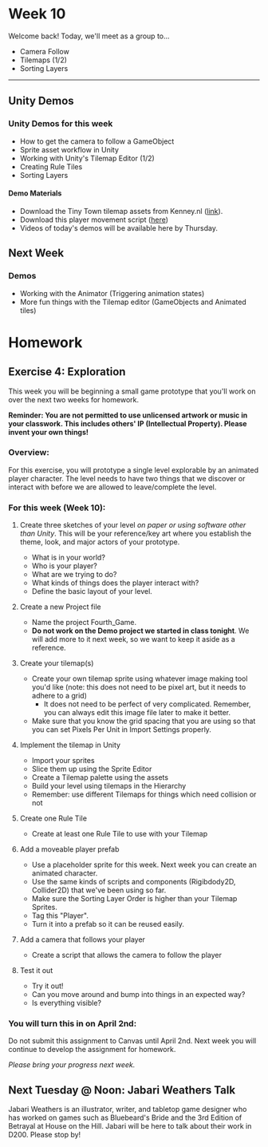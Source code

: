 # Week 10
Welcome back! Today, we'll meet as a group to...
- Camera Follow
- Tilemaps (1/2)
- Sorting Layers

---

## Unity Demos

### Unity Demos for this week
- How to get the camera to follow a GameObject
- Sprite asset workflow in Unity
- Working with Unity's Tilemap Editor (1/2)
- Creating Rule Tiles
- Sorting Layers

#### Demo Materials
- Download the Tiny Town tilemap assets from Kenney.nl ([link](https://kenney.nl/assets/tiny-town)).
- Download this player movement script ([here](https://drive.google.com/file/d/1yXuPjMBOjeKXE_VJiEDZkih7ef5AZ_Zq/view?usp=sharing))
- Videos of today's demos will be available here by Thursday. 

## Next Week

### Demos
 - Working with the Animator (Triggering animation states)
 - More fun things with the Tilemap editor (GameObjects and Animated tiles)

# Homework

## Exercise 4: Exploration
This week you will be beginning a small game prototype that you'll work on over the next two weeks for homework. 

__Reminder: You are not permitted to use unlicensed artwork or music in your classwork. This includes others' IP (Intellectual Property). Please invent your own things!__

### Overview:
For this exercise, you will prototype a single level explorable by an animated player character. The level needs to have two things that we discover or interact with before we are allowed to leave/complete the level.

### For this week (Week 10):

1. Create three sketches of your level _on paper or using software other than Unity_. This will be your reference/key art where you establish the theme, look, and major actors of your prototype. 
    - What is in your world?
    - Who is your player?
    - What are we trying to do?
    - What kinds of things does the player interact with? 
    - Define the basic layout of your level.

2. Create a new Project file
    - Name the project Fourth_Game.
    - __Do not work on the Demo project we started in class tonight__. We will add more to it next week, so we want to keep it aside as a reference.

3. Create your tilemap(s)
    - Create your own tilemap sprite using whatever image making tool you'd like (note: this does not need to be pixel art, but it needs to adhere to a grid)
        - It does not need to be perfect of very complicated. Remember, you can always edit this image file later to make it better.
    - Make sure that you know the grid spacing that you are using so that you can set Pixels Per Unit in Import Settings properly.

4. Implement the tilemap in Unity
    - Import your sprites
    - Slice them up using the Sprite Editor
    - Create a Tilemap palette using the assets
    - Build your level using tilemaps in the Hierarchy
    - Remember: use different Tilemaps for things which need collision or not

5. Create one Rule Tile
    - Create at least one Rule Tile to use with your Tilemap

5. Add a moveable player prefab
    - Use a placeholder sprite for this week. Next week you can create an animated character.
    - Use the same kinds of scripts and components (Rigibdody2D, Collider2D) that we've been using so far.
    - Make sure the Sorting Layer Order is higher than your Tilemap Sprites. 
    - Tag this "Player".
    - Turn it into a prefab so it can be reused easily.

6. Add a camera that follows your player
    - Create a script that allows the camera to follow the player

6. Test it out
    - Try it out!
    - Can you move around and bump into things in an expected way?
    - Is everything visible?

### You will turn this in on April 2nd:
Do not submit this assignment to Canvas until April 2nd. Next week you will continue to develop the assignment for homework.

_Please bring your progress next week._

## Next Tuesday @ Noon: Jabari Weathers Talk
Jabari Weathers is an illustrator, writer, and tabletop game designer who has worked on games such as Bluebeard's Bride and the 3rd Edition of Betrayal at House on the Hill. Jabari will be here to talk about their work in D200. Please stop by!